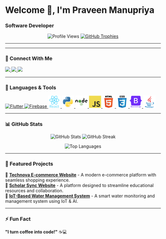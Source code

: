 <h1 align="left">Welcome 👋, I'm Praveen Manupriya</h1>
<h3 align="left">Software Developer</h3>

<p align="center">
  <img src="https://komarev.com/ghpvc/?username=praveenmanupriya&label=Profile%20Views&color=0e75b6&style=flat" alt="Profile Views" />
  <a href="https://github.com/ryo-ma/github-profile-trophy">
    <img src="https://github-profile-trophy.vercel.app/?username=praveenmanupriya&theme=onedark" alt="GitHub Trophies" />
  </a>
</p>

---


---

### 🔗 Connect With Me
<p align="left">
  <a href="[https://www.linkedin.com/in/praveen-manupriya/](https://www.linkedin.com/in/praveen-manupriya-65977b2a0/)" target="_blank">
    <img src="https://img.shields.io/badge/LinkedIn-0077B5?style=for-the-badge&logo=linkedin&logoColor=white" />
  </a>
  <a href="mailto:praveenmanupriya23@gmail.com">
    <img src="https://img.shields.io/badge/Email-D14836?style=for-the-badge&logo=gmail&logoColor=white" />
  </a>
  <a href="https://github.com/PraveenManupriya">
    <img src="https://img.shields.io/badge/GitHub-181717?style=for-the-badge&logo=github&logoColor=white" />
  </a>
</p>

---

### 🚀 Languages & Tools  
<p align="left">
  <a href="https://flutter.dev" target="_blank"> <img src="https://www.vectorlogo.zone/logos/flutterio/flutterio-icon.svg" alt="Flutter" width="40" height="40"/> </a>  
  <a href="https://firebase.google.com/" target="_blank"> <img src="https://www.vectorlogo.zone/logos/firebase/firebase-icon.svg" alt="Firebase" width="40" height="40"/> </a>
  <a href="https://react.dev" target="_blank"> <img src="https://raw.githubusercontent.com/devicons/devicon/master/icons/react/react-original-wordmark.svg" alt="React" width="40" height="40"/> </a>  
  <a href="https://www.python.org" target="_blank"> <img src="https://raw.githubusercontent.com/devicons/devicon/master/icons/python/python-original.svg" alt="Python" width="40" height="40"/> </a>
  <a href="https://nodejs.org" target="_blank"> <img src="https://raw.githubusercontent.com/devicons/devicon/master/icons/nodejs/nodejs-original-wordmark.svg" alt="Node.js" width="40" height="40"/> </a>
  <a href="https://developer.mozilla.org/en-US/docs/Web/JavaScript" target="_blank"> <img src="https://raw.githubusercontent.com/devicons/devicon/master/icons/javascript/javascript-original.svg" alt="JavaScript" width="40" height="40"/> </a>
  <a href="https://www.w3.org/html/" target="_blank"> <img src="https://raw.githubusercontent.com/devicons/devicon/master/icons/html5/html5-original-wordmark.svg" alt="HTML5" width="40" height="40"/> </a>  
  <a href="https://www.w3schools.com/css/" target="_blank"> <img src="https://raw.githubusercontent.com/devicons/devicon/master/icons/css3/css3-original-wordmark.svg" alt="CSS3" width="40" height="40"/> </a>
  <a href="https://getbootstrap.com" target="_blank"> <img src="https://raw.githubusercontent.com/devicons/devicon/master/icons/bootstrap/bootstrap-plain-wordmark.svg" alt="Bootstrap" width="40" height="40"/> </a>
  <a href="https://www.java.com" target="_blank"> <img src="https://raw.githubusercontent.com/devicons/devicon/master/icons/java/java-original.svg" alt="Java" width="40" height="40"/> </a>  
</p>

---

### 📊 GitHub Stats
<p align="center">
  <img src="https://github-readme-stats.vercel.app/api?username=praveenmanupriya&show_icons=true&theme=radical" alt="GitHub Stats" />
  <img src="https://github-readme-streak-stats.herokuapp.com/?user=praveenmanupriya&theme=radical" alt="GitHub Streak" />
</p>

<p align="center">
  <img src="https://github-readme-stats.vercel.app/api/top-langs?username=praveenmanupriya&show_icons=true&layout=compact&theme=radical" alt="Top Languages" />
</p>

---

### 🌟 Featured Projects
🔹 **[Technova E-commerce Website](https://github.com/praveenmanupriya/technova-ecommerce)** - A modern e-commerce platform with seamless shopping experience.  
🔹 **[Scholar Sync Website](https://github.com/praveenmanupriya/scholar-sync)** - A platform designed to streamline educational resources and collaboration.  
🔹 **[IoT-Based Water Management System](https://github.com/praveenmanupriya/water-management)** - A smart water monitoring and management system using IoT & AI.  

---

### ⚡ Fun Fact  
**"I turn coffee into code!"** ☕💻  
